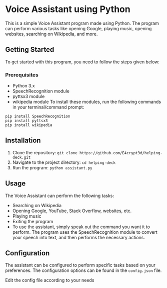 # Voice Assistant using Python
This is a simple Voice Assistant program made using Python. The program can perform various tasks like opening Google, playing music, opening websites, searching on Wikipedia, and more.
## Getting Started
To get started with this program, you need to follow the steps given below:
### Prerequisites
- Python 3.x
- SpeechRecognition module
- pyttsx3 module
- wikipedia module
To install these modules, run the following commands in your terminal/command prompt:
```
pip install SpeechRecognition
pip install pyttsx3
pip install wikipedia
```
## Installation
1. Clone the repository:
```git clone https://github.com/E4crypt3d/helping-deck.git```
2. Navigate to the project directory:
```cd helping-deck```
3. Run the program:
```python assistant.py```
## Usage
The Voice Assistant can perform the following tasks:

- Searching on Wikipedia
- Opening Google, YouTube, Stack Overflow, websites, etc.
- Playing music
- Exiting the program
- To use the assistant, simply speak out the command you want it to perform. The program uses the SpeechRecognition module to convert your speech into text, and then performs the necessary actions.
## Configuration
The assistant can be configured to perform specific tasks based on your preferences. The configuration options can be found in the ```config.json``` file.

Edit the config file according to your needs
